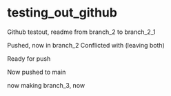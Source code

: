 # testing_out_github

Github testout, readme from branch_2 to branch_2_1

Pushed, now in branch_2
Conflicted with (leaving both)

Ready for push

Now pushed to main

now making branch_3, now

